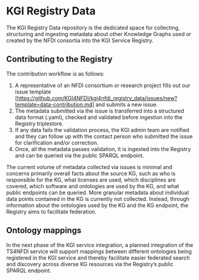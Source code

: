 # KGI Registry Data
The KGI Registry Data repository is the dedicated space for collecting, structuring and ingesting metadata about other Knowledge Graphs used or created by the NFDI consortia into the KGI Service Registry.
 
## Contributing to the Registry
 The contribution workflow is as follows:
 
1) A representative of an NFDI consortium or research project fills out our issue template [https://github.com/KGI4NFDI/kgi4nfdi_registry_data/issues/new?template=data-contribution.md] and submits a new issue.
2) The metadata submitted via the issue is transferred into a structured data format (.yaml), checked and validated before ingestion into the Registry triplestore.
3) If any data fails the validation process, the KGI admin team are notified and they can follow up with the contact person who submitted the issue for clarification and/or correction.
4) Once, all the metadata passes validation, it is ingested into the Registry and can be queried via the public SPARQL endpoint.
 
The current volume of metadata collected via issues is minimal and concerns primarily overall facts about the source KG, such as who is responsible for the KG, what licenses are used, which disciplines are covered, which software and ontologies are used by the KG, and what public endpoints can be queried. More granular metadata about individual data points contained in the KG is currently not collected. Instead, through information about the ontologies used by the KG and the KG endpoint, the Registry aims to facilitate federation.
 
## Ontology mappings
In the next phase of the KGI service integration, a planned integration of the TS4NFDI service will support mappings between different ontologies being registered in the KGI service and thereby facilitate easier federated search and discovery across diverse KG resources via the Registry’s public SPARQL endpoint.
